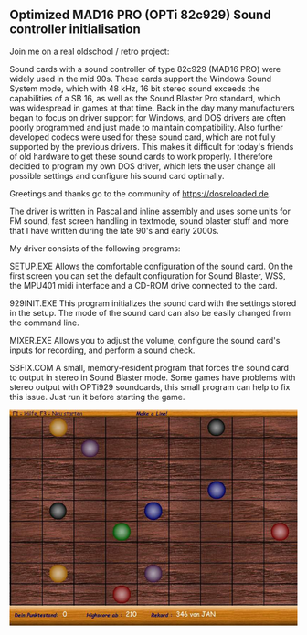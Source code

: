 ## Optimized MAD16 PRO (OPTi 82c929) Sound controller initialisation


Join me on a real oldschool / retro project:

Sound cards with a sound controller of type 82c929 (MAD16 PRO) were widely used
in the mid 90s. These cards support the Windows Sound System mode, 
which with 48 kHz, 16 bit stereo sound exceeds the capabilities of a SB 16, 
as well as the Sound Blaster Pro standard, which was widespread in games at 
that time. 
Back in the day many manufacturers began to focus on driver support for Windows,
and DOS drivers are often poorly programmed and just made to maintain 
compatibility. Also further developed codecs were used for these sound card, 
which are not fully supported by the previous drivers. 
This makes it difficult for today's friends of old hardware to get these sound 
cards to work properly. 
I therefore decided to program my own DOS driver, which lets the user change 
all possible settings and configure his sound card optimally.

Greetings and thanks go to the community of https://dosreloaded.de. 

The driver is written in Pascal and inline assembly and uses some units for 
FM sound, fast screen handling in textmode, sound blaster stuff and more that I have written 
during the late 90's and early 2000s.


My driver consists of the following programs:

SETUP.EXE
Allows the comfortable configuration of the sound card. 
On the first screen you can set the default configuration for Sound Blaster, 
WSS, the MPU401 midi interface and a CD-ROM drive connected to the card.

929INIT.EXE
This program initializes the sound card with the settings stored in the setup. 
The mode of the sound card can also be easily changed from the command line.

MIXER.EXE
Allows you to adjust the volume, configure the sound card's inputs for 
recording, and perform a sound check.

SBFIX.COM
A small, memory-resident program that forces the sound card to output in stereo
in Sound Blaster mode. 
Some games have problems with stereo output with OPTi929 soundcards, this small
program can help to fix this issue.  Just run it before starting the game. 


![Alt text](https://github.com/JKnipperts/Make-a-line/blob/master/Gameplay.jpg?raw=true "Title")

